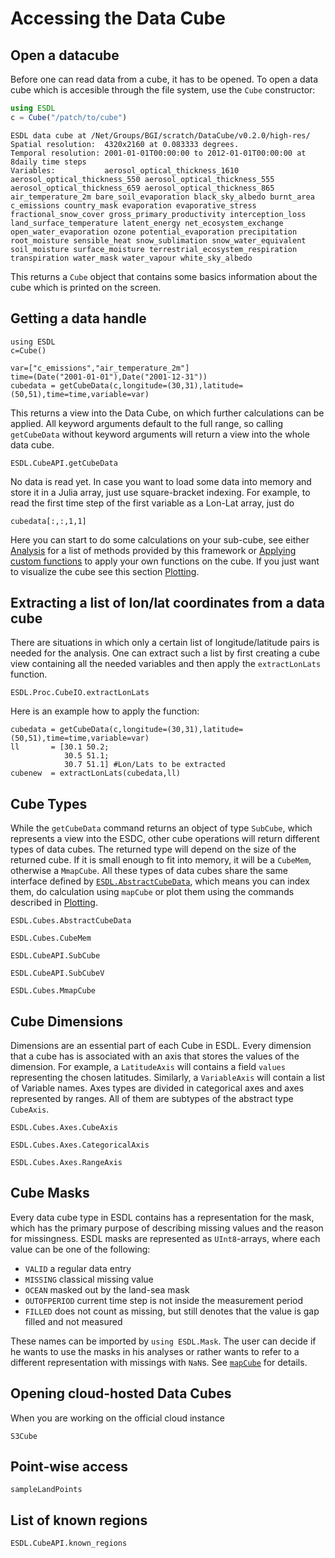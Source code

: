 # Accessing the Data Cube

## Open a datacube

Before one can read data from a cube, it has to be opened. To open a data cube
which is accesible through the file system, use the `Cube` constructor:

 ```julia
using ESDL
c = Cube("/patch/to/cube")
```
```
ESDL data cube at /Net/Groups/BGI/scratch/DataCube/v0.2.0/high-res/
Spatial resolution:  4320x2160 at 0.083333 degrees.
Temporal resolution: 2001-01-01T00:00:00 to 2012-01-01T00:00:00 at 8daily time steps
Variables:           aerosol_optical_thickness_1610 aerosol_optical_thickness_550 aerosol_optical_thickness_555 aerosol_optical_thickness_659 aerosol_optical_thickness_865 air_temperature_2m bare_soil_evaporation black_sky_albedo burnt_area c_emissions country_mask evaporation evaporative_stress fractional_snow_cover gross_primary_productivity interception_loss land_surface_temperature latent_energy net_ecosystem_exchange open_water_evaporation ozone potential_evaporation precipitation root_moisture sensible_heat snow_sublimation snow_water_equivalent soil_moisture surface_moisture terrestrial_ecosystem_respiration transpiration water_mask water_vapour white_sky_albedo
```

This returns a `Cube` object that contains some basics information about the cube which is printed on the screen.

## Getting a data handle

```@setup 1
using ESDL
c=Cube()
```

```@example 1
var=["c_emissions","air_temperature_2m"]
time=(Date("2001-01-01"),Date("2001-12-31"))
cubedata = getCubeData(c,longitude=(30,31),latitude=(50,51),time=time,variable=var)
```

This returns a view into the Data Cube, on which further calculations can be applied.
All keyword arguments default to the full range, so calling `getCubeData` without
keyword arguments will return a view into the whole data cube.

```@docs
ESDL.CubeAPI.getCubeData
```


No data is read yet. In case you want to load some data into memory and store it in a Julia array, just use square-bracket indexing. For example, to read the first time step  of the first variable as a Lon-Lat array, just do

```@example 1
cubedata[:,:,1,1]
```

Here you can start to do some calculations on your sub-cube, see either
[Analysis](@ref) for a list of methods provided by this framework or
[Applying custom functions](@ref) to apply your own functions on the cube. If you just
want to visualize the cube see this section [Plotting](@ref).

## Extracting a list of lon/lat coordinates from a data cube

There are situations in which only a certain list of longitude/latitude pairs is
needed for the analysis. One can extract such a list by first creating a cube view
containing all the needed variables and then apply the `extractLonLats` function.

```@docs
ESDL.Proc.CubeIO.extractLonLats
```

Here is an example how to apply the function:

```@example 1
cubedata = getCubeData(c,longitude=(30,31),latitude=(50,51),time=time,variable=var)
ll       = [30.1 50.2;
            30.5 51.1;
            30.7 51.1] #Lon/Lats to be extracted
cubenew  = extractLonLats(cubedata,ll)
```

## Cube Types

While the `getCubeData` command returns an object of type `SubCube`, which represents a view into the ESDC, other cube operations will return different types of data cubes.
The returned type will depend on the size of the returned cube. If it is small enough to fit into memory, it will be a `CubeMem`, otherwise a `MmapCube`. All these types of data cubes share the same interface defined by [`ESDL.AbstractCubeData`](@ref), which means you can index them, do calculation using `mapCube` or plot them using the commands described in [Plotting](@ref).

```@docs
ESDL.Cubes.AbstractCubeData
```

```@docs
ESDL.Cubes.CubeMem
```


```@docs
ESDL.CubeAPI.SubCube
```

```@docs
ESDL.CubeAPI.SubCubeV
```


```@docs
ESDL.Cubes.MmapCube
```


## Cube Dimensions

Dimensions are an essential part of each Cube in ESDL. Every dimension that a cube has is associated
with an axis that stores the values of the dimension. For example, a `LatitudeAxis` will contains a
field `values` representing the chosen latitudes. Similarly, a `VariableAxis` will contain a list of
Variable names. Axes types are divided in categorical axes and axes represented by ranges. All of them
are subtypes of the abstract type `CubeAxis`.

```@docs
ESDL.Cubes.Axes.CubeAxis
```

```@docs
ESDL.Cubes.Axes.CategoricalAxis
```

```@docs
ESDL.Cubes.Axes.RangeAxis
```

## Cube Masks

Every data cube type in ESDL contains has a representation for the mask, which
has the primary purpose of describing missing values and the reason for missingness.
ESDL masks are represented as `UInt8`-arrays, where each value can be one of the following:

* `VALID` a regular data entry
* `MISSING` classical missing value
* `OCEAN` masked out by the land-sea mask
* `OUTOFPERIOD` current time step is not inside the measurement period
* `FILLED` does not count as missing, but still denotes that the value is gap filled and not measured

These names can be imported by `using ESDL.Mask`. The user can decide if he wants to use
the masks in his analyses or rather wants to refer to a different representation with
 missings with `NaN`s. See [`mapCube`](@ref) for details.

## Opening cloud-hosted Data Cubes

When you are working on the official cloud instance

```@docs
S3Cube
```



## Point-wise access

```@docs
sampleLandPoints
```

## List of known regions

```@docs
ESDL.CubeAPI.known_regions
```
